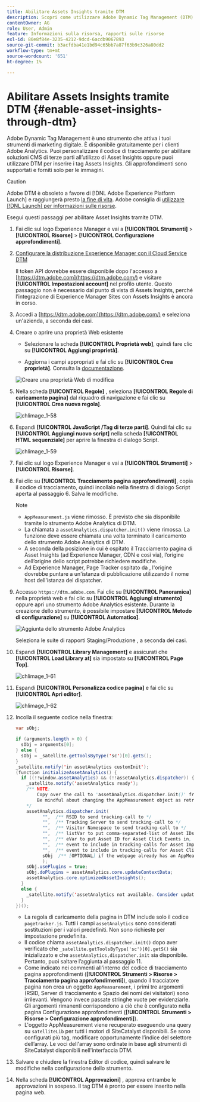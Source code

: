 ```yaml
---
title: Abilitare Assets Insights tramite DTM
description: Scopri come utilizzare Adobe Dynamic Tag Management (DTM) per abilitare Assets Insights.
contentOwner: AG
role: User, Admin
feature: Informazioni sulla risorsa, rapporti sulle risorse
exl-id: 80e8f84e-3235-4212-9dcd-6acdb9067893
source-git-commit: b3acfdba41e1bd94c65bb7a87f63b9c326a80dd2
workflow-type: tm+mt
source-wordcount: '651'
ht-degree: 1%

---
```


# Abilitare Assets Insights tramite DTM {#enable-asset-insights-through-dtm}

Adobe Dynamic Tag Management è uno strumento che attiva i tuoi strumenti di marketing digitale. È disponibile gratuitamente per i clienti Adobe Analytics. Puoi personalizzare il codice di tracciamento per abilitare soluzioni CMS di terze parti all’utilizzo di Asset Insights oppure puoi utilizzare DTM per inserire i tag Assets Insights. Gli approfondimenti sono supportati e forniti solo per le immagini.

>[!CAUTION]
>
>Adobe DTM è obsoleto a favore di [!DNL Adobe Experience Platform Launch] e raggiungerà presto [la fine di vita](https://medium.com/launch-by-adobe/dtm-plans-for-a-sunset-3c6aab003a6f). Adobe consiglia di [utilizzare [!DNL Launch] per informazioni sulle risorse](https://experienceleague.adobe.com/docs/experience-manager-learn/assets/advanced/asset-insights-launch-tutorial.html).

Esegui questi passaggi per abilitare Asset Insights tramite DTM.

1. Fai clic sul logo Experience Manager e vai a **[!UICONTROL Strumenti]** > **[!UICONTROL Risorse]** > **[!UICONTROL Configurazione approfondimenti]**.
1. [Configurare la distribuzione Experience Manager con il Cloud Service DTM](/help/sites-administering/dtm.md)

   Il token API dovrebbe essere disponibile dopo l&#39;accesso a [https://dtm.adobe.com](https://dtm.adobe.com/) e visitare **[!UICONTROL Impostazioni account]** nel profilo utente. Questo passaggio non è necessario dal punto di vista di Assets Insights, perché l’integrazione di Experience Manager Sites con Assets Insights è ancora in corso.

1. Accedi a [https://dtm.adobe.com](https://dtm.adobe.com/) e seleziona un&#39;azienda, a seconda dei casi.
1. Creare o aprire una proprietà Web esistente

   * Selezionare la scheda **[!UICONTROL Proprietà web]**, quindi fare clic su **[!UICONTROL Aggiungi proprietà]**.

   * Aggiorna i campi appropriati e fai clic su **[!UICONTROL Crea proprietà]**. Consulta la [documentazione](https://experienceleague.adobe.com/docs/experience-manager-learn/getting-started-wknd-tutorial-develop/overview.html).

   ![Creare una proprietà Web di modifica](assets/Create-edit-web-property.png)

1. Nella scheda **[!UICONTROL Regole]** , seleziona **[!UICONTROL Regole di caricamento pagina]** dal riquadro di navigazione e fai clic su **[!UICONTROL Crea nuova regola]**.

   ![chlimage_1-58](assets/chlimage_1-194.png)

1. Espandi **[!UICONTROL JavaScript /Tag di terze parti]**. Quindi fai clic su **[!UICONTROL Aggiungi nuovo script]** nella scheda **[!UICONTROL HTML sequenziale]** per aprire la finestra di dialogo Script.

   ![chlimage_1-59](assets/chlimage_1-195.png)

1. Fai clic sul logo Experience Manager e vai a **[!UICONTROL Strumenti]** > **[!UICONTROL Risorse]**.
1. Fai clic su **[!UICONTROL Tracciamento pagina approfondimenti]**, copia il codice di tracciamento, quindi incollalo nella finestra di dialogo Script aperta al passaggio 6. Salva le modifiche.

   >[!NOTE]
   >
   >* `AppMeasurement.js` viene rimosso. È previsto che sia disponibile tramite lo strumento Adobe Analytics di DTM.
   >* La chiamata a `assetAnalytics.dispatcher.init()` viene rimossa. La funzione deve essere chiamata una volta terminato il caricamento dello strumento Adobe Analytics di DTM.
   >* A seconda della posizione in cui è ospitato il Tracciamento pagina di Asset Insights (ad Experience Manager, CDN e così via), l’origine dell’origine dello script potrebbe richiedere modifiche.
   >* Ad Experience Manager, Page Tracker ospitato da , l&#39;origine dovrebbe puntare a un&#39;istanza di pubblicazione utilizzando il nome host dell&#39;istanza del dispatcher.


1. Accesso `https://dtm.adobe.com`. Fai clic su **[!UICONTROL Panoramica]** nella proprietà web e fai clic su **[!UICONTROL Aggiungi strumento]** oppure apri uno strumento Adobe Analytics esistente. Durante la creazione dello strumento, è possibile impostare **[!UICONTROL Metodo di configurazione]** su **[!UICONTROL Automatico]**.

   ![Aggiunta dello strumento Adobe Analytics](assets/Add-Adobe-Analytics-Tool.png)

   Seleziona le suite di rapporti Staging/Produzione , a seconda dei casi.

1. Espandi **[!UICONTROL Library Management]** e assicurati che **[!UICONTROL Load Library at]** sia impostato su **[!UICONTROL Page Top]**.

   ![chlimage_1-61](assets/chlimage_1-197.png)

1. Espandi **[!UICONTROL Personalizza codice pagina]** e fai clic su **[!UICONTROL Apri editor]**.

   ![chlimage_1-62](assets/chlimage_1-198.png)

1. Incolla il seguente codice nella finestra:

   ```Java
   var sObj;
   
   if (arguments.length > 0) {
     sObj = arguments[0];
   } else {
     sObj = _satellite.getToolsByType('sc')[0].getS();
   }
   _satellite.notify('in assetAnalytics customInit');
   (function initializeAssetAnalytics() {
     if ((!!window.assetAnalytics) && (!!assetAnalytics.dispatcher)) {
       _satellite.notify('assetAnalytics ready');
       /** NOTE:
           Copy over the call to 'assetAnalytics.dispatcher.init()' from Assets Pagetracker
           Be mindful about changing the AppMeasurement object as retrieved above.
       */
       assetAnalytics.dispatcher.init(
             "",  /** RSID to send tracking-call to */
             "",  /** Tracking Server to send tracking-call to */
             "",  /** Visitor Namespace to send tracking-call to */
             "",  /** listVar to put comma-separated-list of Asset IDs for Asset Impression Events in tracking-call, e.g. 'listVar1' */
             "",  /** eVar to put Asset ID for Asset Click Events in, e.g. 'eVar3' */
             "",  /** event to include in tracking-calls for Asset Impression Events, e.g. 'event8' */
             "",  /** event to include in tracking-calls for Asset Click Events, e.g. 'event7' */
             sObj  /** [OPTIONAL] if the webpage already has an AppMeasurement object, include the object here. If unspecified, Pagetracker Core shall create its own AppMeasurement object */
             );
       sObj.usePlugins = true;
       sObj.doPlugins = assetAnalytics.core.updateContextData;
       assetAnalytics.core.optimizedAssetInsights();
     }
     else {
       _satellite.notify('assetAnalytics not available. Consider updating the Custom Page Code', 4);
     }
   })();
   ```

   * La regola di caricamento della pagina in DTM include solo il codice `pagetracker.js`. Tutti i campi `assetAnalytics` sono considerati sostituzioni per i valori predefiniti. Non sono richieste per impostazione predefinita.
   * Il codice chiama `assetAnalytics.dispatcher.init()` dopo aver verificato che `_satellite.getToolsByType('sc')[0].getS()` sia inizializzato e che `assetAnalytics,dispatcher.init` sia disponibile. Pertanto, puoi saltare l’aggiunta al passaggio 11.
   * Come indicato nei commenti all&#39;interno del codice di tracciamento pagina approfondimenti (**[!UICONTROL Strumenti > Risorse > Tracciamento pagina approfondimenti]**), quando il tracciatore pagina non crea un oggetto `AppMeasurement`, i primi tre argomenti (RSID, Server di tracciamento e Spazio dei nomi dei visitatori) sono irrilevanti. Vengono invece passate stringhe vuote per evidenziarle.\
      Gli argomenti rimanenti corrispondono a ciò che è configurato nella pagina Configurazione approfondimenti (**[!UICONTROL Strumenti > Risorse > Configurazione approfondimenti]**).
   * L&#39;oggetto AppMeasurement viene recuperato eseguendo una query su `satelliteLib` per tutti i motori di SiteCatalyst disponibili. Se sono configurati più tag, modificare opportunamente l’indice del selettore dell’array. Le voci dell&#39;array sono ordinate in base agli strumenti di SiteCatalyst disponibili nell&#39;interfaccia DTM.

1. Salvare e chiudere la finestra Editor di codice, quindi salvare le modifiche nella configurazione dello strumento.
1. Nella scheda **[!UICONTROL Approvazioni]** , approva entrambe le approvazioni in sospeso. Il tag DTM è pronto per essere inserito nella pagina web.
